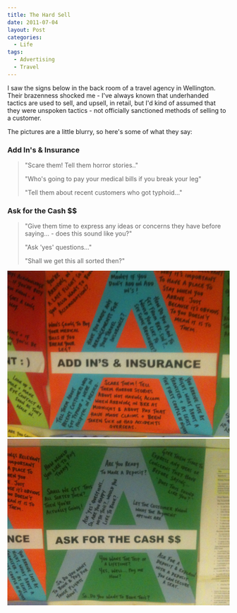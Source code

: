```yaml
---
title: The Hard Sell
date: 2011-07-04
layout: Post
categories:
  - Life
tags:
  - Advertising
  - Travel
---
```


I saw the signs below in the back room of a travel agency in Wellington. Their brazenness shocked me - I've always known that underhanded tactics are used to sell, and upsell, in retail, but I'd kind of assumed that they were unspoken tactics - not officially sanctioned methods of selling to a customer.

<!-- more -->

The pictures are a little blurry, so here's some of what they say:

### Add In's & Insurance

> "Scare them! Tell them horror stories.."
>
> "Who's going to pay your medical bills if you break your leg"
>
> "Tell them about recent customers who got typhoid..."

### Ask for the Cash $$

> "Give them time to express any ideas or concerns they have before saying... - does this sound like you?"
>
> "Ask 'yes' questions..."
>
> "Shall we get this all sorted then?"

![AddIns](./IMG_1191.jpg)
![Cash](./IMG_1192.jpg)
